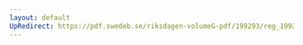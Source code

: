 ```yaml
---
layout: default
UpRedirect: https://pdf.swedeb.se/riksdagen-volumeG-pdf/199293/reg_199293/reg_199293_0321.pdf
---
```

